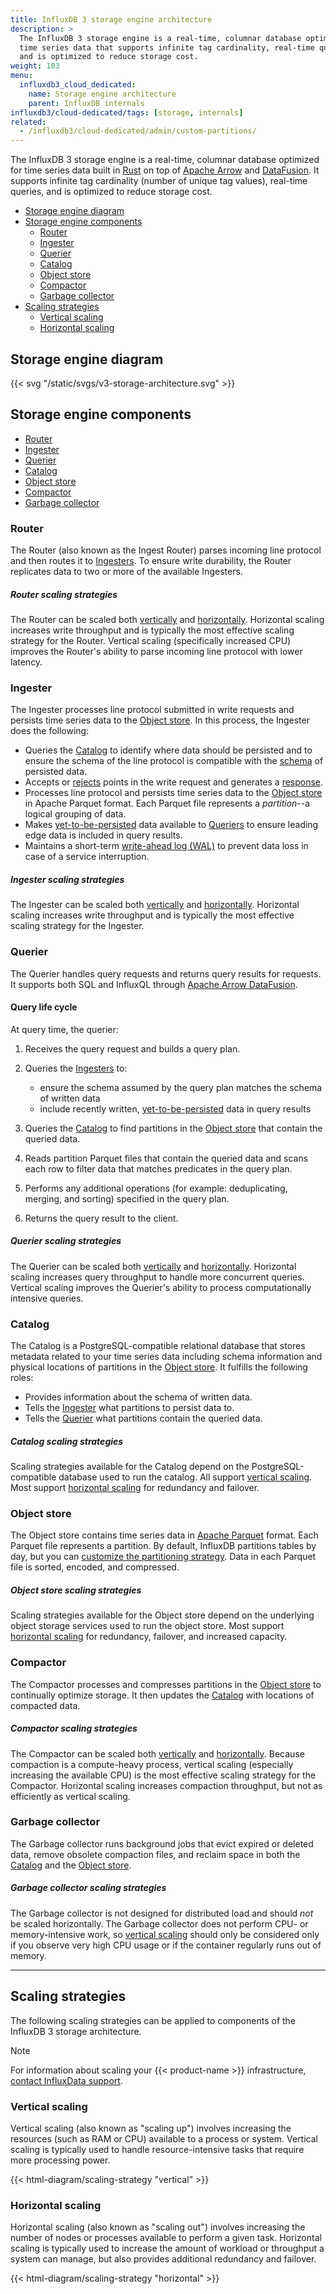 ```yaml
---
title: InfluxDB 3 storage engine architecture
description: >
  The InfluxDB 3 storage engine is a real-time, columnar database optimized for
  time series data that supports infinite tag cardinality, real-time queries,
  and is optimized to reduce storage cost.
weight: 103
menu:
  influxdb3_cloud_dedicated:
    name: Storage engine architecture
    parent: InfluxDB internals
influxdb3/cloud-dedicated/tags: [storage, internals]
related:
  - /influxdb3/cloud-dedicated/admin/custom-partitions/
---
```


The InfluxDB 3 storage engine is a real-time, columnar database optimized for
time series data built in [Rust](https://www.rust-lang.org/) on top of
[Apache Arrow](https://arrow.apache.org/) and
[DataFusion](https://arrow.apache.org/datafusion/user-guide/introduction.html).
It supports infinite tag cardinality (number of unique tag values), real-time
queries, and is optimized to reduce storage cost.

- [Storage engine diagram](#storage-engine-diagram)
- [Storage engine components](#storage-engine-components)
  - [Router](#router)
  - [Ingester](#ingester)
  - [Querier](#querier)
  - [Catalog](#catalog)
  - [Object store](#object-store)
  - [Compactor](#compactor)
  - [Garbage collector](#garbage-collector)
- [Scaling strategies](#scaling-strategies)
  - [Vertical scaling](#vertical-scaling)
  - [Horizontal scaling](#horizontal-scaling)

## Storage engine diagram

{{< svg "/static/svgs/v3-storage-architecture.svg" >}}

## Storage engine components

- [Router](#router)
- [Ingester](#ingester)
- [Querier](#querier)
- [Catalog](#catalog)
- [Object store](#object-store)
- [Compactor](#compactor)
- [Garbage collector](#garbage-collector)

### Router

The Router (also known as the Ingest Router) parses incoming line
protocol and then routes it to [Ingesters](#ingester).
To ensure write durability, the Router replicates data to two or more of the
available Ingesters.

##### Router scaling strategies

The Router can be scaled both [vertically](#vertical-scaling) and
[horizontally](#horizontal-scaling).
Horizontal scaling increases write throughput and is typically the most
effective scaling strategy for the Router.
Vertical scaling (specifically increased CPU) improves the Router's ability to
parse incoming line protocol with lower latency.

### Ingester

The Ingester processes line protocol submitted in write requests and persists
time series data to the [Object store](#object-store).
In this process, the Ingester does the following:

- Queries the [Catalog](#catalog) to identify where data should be persisted and
  to ensure the schema of the line protocol is compatible with the
  [schema](/influxdb3/cloud-dedicated/reference/glossary/#schema) of persisted data.
- Accepts or [rejects](/influxdb3/cloud-dedicated/write-data/troubleshoot/#troubleshoot-rejected-points)
  points in the write request and generates a [response](/influxdb3/cloud-dedicated/write-data/troubleshoot/).
- Processes line protocol and persists time series data to the
  [Object store](#object-store) in Apache Parquet format. Each Parquet file
  represents a _partition_--a logical grouping of data.
- Makes [yet-to-be-persisted](/influxdb3/cloud-dedicated/reference/internals/durability/#data-ingest)
  data available to [Queriers](#querier) to ensure leading edge data is included
  in query results.
- Maintains a short-term [write-ahead log (WAL)](/influxdb3/cloud-dedicated/reference/internals/durability/)
  to prevent data loss in case of a service interruption.

##### Ingester scaling strategies

The Ingester can be scaled both [vertically](#vertical-scaling) and
[horizontally](#horizontal-scaling).
Horizontal scaling increases write throughput and is typically the most
effective scaling strategy for the Ingester.

### Querier

The Querier handles query requests and returns query results for requests.
It supports both SQL and InfluxQL through
[Apache Arrow DataFusion](https://arrow.apache.org/datafusion/user-guide/introduction.html).

#### Query life cycle

At query time, the querier:

1.  Receives the query request and builds a query plan.
2.  Queries the [Ingesters](#ingester) to:

    - ensure the schema assumed by the query plan matches the schema of written data
    - include recently written, [yet-to-be-persisted](/influxdb3/cloud-dedicated/reference/internals/durability/#data-ingest)
      data in query results

3.  Queries the [Catalog](#catalog) to find partitions in the [Object store](#object-store)
    that contain the queried data.
4.  Reads partition Parquet files that contain the queried data and scans each
    row to filter data that matches predicates in the query plan.
5.  Performs any additional operations (for example: deduplicating, merging, and sorting)
    specified in the query plan.
6.  Returns the query result to the client.

##### Querier scaling strategies

The Querier can be scaled both [vertically](#vertical-scaling) and
[horizontally](#horizontal-scaling).
Horizontal scaling increases query throughput to handle more concurrent queries.
Vertical scaling improves the Querier's ability to process computationally intensive queries.

### Catalog

The Catalog is a PostgreSQL-compatible relational database that stores metadata
related to your time series data including schema information and physical
locations of partitions in the [Object store](#object-store).
It fulfills the following roles:

- Provides information about the schema of written data.
- Tells the [Ingester](#ingester) what partitions to persist data to.
- Tells the [Querier](#querier) what partitions contain the queried data.

##### Catalog scaling strategies

Scaling strategies available for the Catalog depend on the PostgreSQL-compatible
database used to run the catalog. All support [vertical scaling](#vertical-scaling).
Most support [horizontal scaling](#horizontal-scaling) for redundancy and failover.

### Object store

The Object store contains time series data in [Apache Parquet](https://parquet.apache.org/) format.
Each Parquet file represents a partition.
By default, InfluxDB partitions tables by day, but you can
[customize the partitioning strategy](/influxdb3/cloud-dedicated/admin/custom-partitions/).
Data in each Parquet file is sorted, encoded, and compressed.

##### Object store scaling strategies

Scaling strategies available for the Object store depend on the underlying
object storage services used to run the object store.
Most support [horizontal scaling](#horizontal-scaling) for redundancy, failover,
and increased capacity.

### Compactor

The Compactor processes and compresses partitions in the [Object store](#object-store)
to continually optimize storage.
It then updates the [Catalog](#catalog) with locations of compacted data.

##### Compactor scaling strategies

The Compactor can be scaled both [vertically](#vertical-scaling) and
[horizontally](#horizontal-scaling).
Because compaction is a compute-heavy process, vertical scaling (especially
increasing the available CPU) is the most effective scaling strategy for the Compactor.
Horizontal scaling increases compaction throughput, but not as efficiently as
vertical scaling.

### Garbage collector

The Garbage collector runs background jobs that evict expired or deleted data,
remove obsolete compaction files, and reclaim space in both the [Catalog](#catalog) and the
[Object store](#object-store).

##### Garbage collector scaling strategies

The Garbage collector is not designed for distributed load and should _not_ be
scaled horizontally. The Garbage collector does not perform CPU- or
memory-intensive work, so [vertical scaling](#vertical-scaling) should only be
considered only if you observe very high CPU usage or if the container regularly
runs out of memory.

---

## Scaling strategies

The following scaling strategies can be applied to components of the InfluxDB 3
storage architecture.

> [!Note]
> 
> For information about scaling your {{< product-name >}} infrastructure,
> [contact InfluxData support](https://support.influxdata.com).

### Vertical scaling

Vertical scaling (also known as "scaling up") involves increasing the resources
(such as RAM or CPU) available to a process or system.
Vertical scaling is typically used to handle resource-intensive tasks that
require more processing power.

{{< html-diagram/scaling-strategy "vertical" >}}

### Horizontal scaling

Horizontal scaling (also known as "scaling out") involves increasing the number of
nodes or processes available to perform a given task.
Horizontal scaling is typically used to increase the amount of workload or
throughput a system can manage, but also provides additional redundancy and failover.

{{< html-diagram/scaling-strategy "horizontal" >}}
